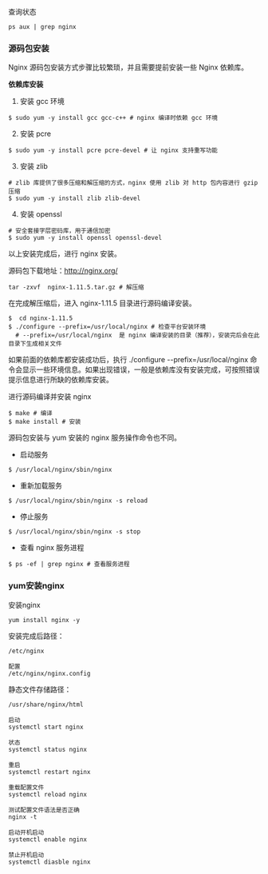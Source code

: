 查询状态
```
ps aux | grep nginx
```

### 源码包安装

Nginx 源码包安装方式步骤比较繁琐，并且需要提前安装一些 Nginx 依赖库。

**依赖库安装**

1. 安装 gcc 环境
```
$ sudo yum -y install gcc gcc-c++ # nginx 编译时依赖 gcc 环境
```
2. 安装 pcre
```
$ sudo yum -y install pcre pcre-devel # 让 nginx 支持重写功能
```
3. 安装 zlib
``` 
# zlib 库提供了很多压缩和解压缩的方式，nginx 使用 zlib 对 http 包内容进行 gzip 压缩
$ sudo yum -y install zlib zlib-devel 
```
4. 安装 openssl
```
# 安全套接字层密码库，用于通信加密
$ sudo yum -y install openssl openssl-devel
```

以上安装完成后，进行 nginx 安装。

源码包下载地址：http://nginx.org/
```
tar -zxvf  nginx-1.11.5.tar.gz # 解压缩
```

在完成解压缩后，进入 nginx-1.11.5 目录进行源码编译安装。

```
$  cd nginx-1.11.5
$ ./configure --prefix=/usr/local/nginx # 检查平台安装环境
  # --prefix=/usr/local/nginx  是 nginx 编译安装的目录（推荐），安装完后会在此目录下生成相关文件
```

如果前面的依赖库都安装成功后，执行 ./configure --prefix=/usr/local/nginx 命令会显示一些环境信息。如果出现错误，一般是依赖库没有安装完成，可按照错误提示信息进行所缺的依赖库安装。

进行源码编译并安装 nginx

```
$ make # 编译
$ make install # 安装
```

源码包安装与 yum 安装的 nginx 服务操作命令也不同。

- 启动服务
```
$ /usr/local/nginx/sbin/nginx
```
- 重新加载服务
```
$ /usr/local/nginx/sbin/nginx -s reload
```
- 停止服务
```
$ /usr/local/nginx/sbin/nginx -s stop
```

- 查看 nginx 服务进程
```
$ ps -ef | grep nginx # 查看服务进程
```

### yum安装nginx

安装nginx
```
yum install nginx -y
```

安装完成后路径：
```
/etc/nginx

配置
/etc/nginx/nginx.config
```

静态文件存储路径：
```
/usr/share/nginx/html
```
```
启动
systemctl start nginx

状态
systemctl status nginx

重启
systemctl restart nginx

重载配置文件
systemctl reload nginx

测试配置文件语法是否正确
nginx -t

启动开机启动
systemctl enable nginx

禁止开机启动
systemctl diasble nginx
```
